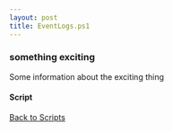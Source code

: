 ```yaml
---
layout: post
title: EventLogs.ps1
---
```


### something exciting

Some information about the exciting thing

#### Script

<script src="https://gist-it.appspot.com/github.com/BanterBoy/scripts-blog/blob/master/PowerShell/scripts/EventLogs/EventLogs.ps1" crossorigin="anonymous"></script>

<a href="/menu/_pages/scripts.html">Back to Scripts</a>
